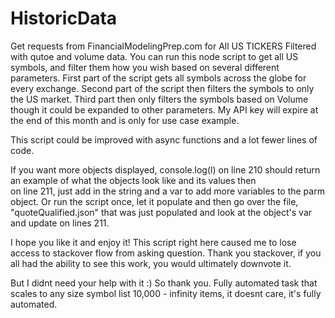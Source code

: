 # HistoricData
Get requests from FinancialModelingPrep.com for All US TICKERS Filtered with qutoe and volume data. 
You can run this node script to get all US symbols, and filter them how you wish based on several different parameters.
First part of the script gets all symbols across the globe for every exchange.
Second part of the script then filters the symbols to only the US market.
Third part then only filters the symbols based on Volume though it could be expanded to other parameters. 
My API key will expire at the end of this month and is only for use case example. 

This script could be improved with async functions and a lot fewer lines of code. 

If you want more objects displayed, console.log(l) on line 210 should return an example of what the objects look like and its values then  
on line 211, just add in the string and a var to add more variables to the parm object. Or run the script once, let it populate and then go over the file, "quoteQualified.json" that was just populated and look at the object's var and update on lines 211. 

I hope you like it and enjoy it! This script right here caused me to lose access to stackover flow from asking question. Thank you stackover, if you all had the ability to see this work, you would ultimately downvote it.

But I didnt need your help with it :) So thank you. Fully automated task that scales to any size symbol list 10,000 - infinity items, it doesnt care, it's fully automated. 

